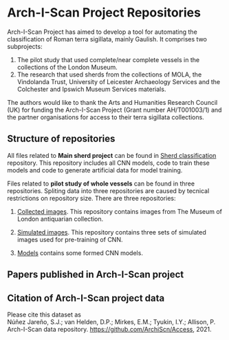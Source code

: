 # Arch-I-Scan Project Repositories
Arch-I-Scan Project has aimed to develop a tool for automating the classification of Roman terra sigillata, mainly Gaulish.
It comprises two subprojects:
1. The pilot study that used complete/near complete vessels in the collections of the London Museum.
2. The research that used sherds from the collections of MOLA, the Vindolanda Trust, University of Leicester Archaeology Services and the Colchester and Ipswich Museum Services materials.

The authors would like to thank the Arts and Humanities Research Council (UK) for funding the Arch-I-Scan Project (Grant number AH/T001003/1) and the partner organisations for access to their terra sigillata collections.
 
## Structure of repositories
All files related to **Main sherd project** can be found in [Sherd classification](https://github.com/ArchiScn/Sherd_classification) repository. This repository includes all CNN models, code to train these models and code to generate artificial data for model training.

Files related to **pilot study of whole vessels** can be found in three repositories. Spliting data into three repositories are caused by tecnical restrictions on repository size. There are three repositories:

1. [Collected images](https://github.com/ArchiScn/Collected_images). This repository contains images from The Museum of London antiquarian collection.

1. [Simulated images](https://github.com/ArchiScn/Simulated_images). This repository contains three sets of simulated images used for pre-training of CNN.

1. [Models](https://github.com/ArchiScn/Models) contains some formed CNN models.

## Papers published in Arch-I-Scan project


## Citation of Arch-I-Scan project data
Please cite this dataset as<br>
Núñez Jareño, S.J.; van Helden, D.P.; Mirkes, E.M.; Tyukin, I.Y.; Allison, P. Arch-I-Scan data repository. https://github.com/ArchiScn/Access, 2021.
